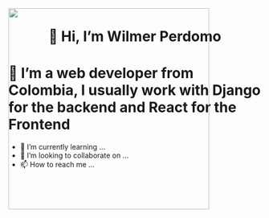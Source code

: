 
<div id="header" align="center"></div>
    <img src="https://media.giphy.com/media/aEwLTJvYxwo1L09oyP/giphy.gif" width="400" style="position:absolute" frameBorder="0" class="giphy-embed" allowFullScreen></img>  
    <h1 align="center">👋 Hi, I’m Wilmer Perdomo</h1>
    <h1>👀 I’m a web developer from Colombia, I usually work with Django for the backend and React for the Frontend</h1>
</div>


- 🌱 I’m currently learning ...
- 💞️ I’m looking to collaborate on ...
- 📫 How to reach me ...

<!---
waperdomob/waperdomob is a ✨ special ✨ repository because its `README.md` (this file) appears on your GitHub profile.
You can click the Preview link to take a look at your changes.
--->
